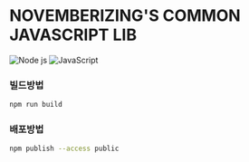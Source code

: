 NOVEMBERIZING'S COMMON JAVASCRIPT LIB
=====================================

![Node js](https://img.shields.io/badge/Node.js-339933?style=flat-square&logo=Node.js&logoColor=white)
![JavaScript](https://img.shields.io/badge/JavaScript-F7DF1E?style=flat-square&logo=javascript&logoColor=black)

### 빌드방법

<!-- TODO: BUILD 방법 및 목적 서술 -->

```sh
npm run build
```

### 배포방법

```sh
npm publish --access public
```
